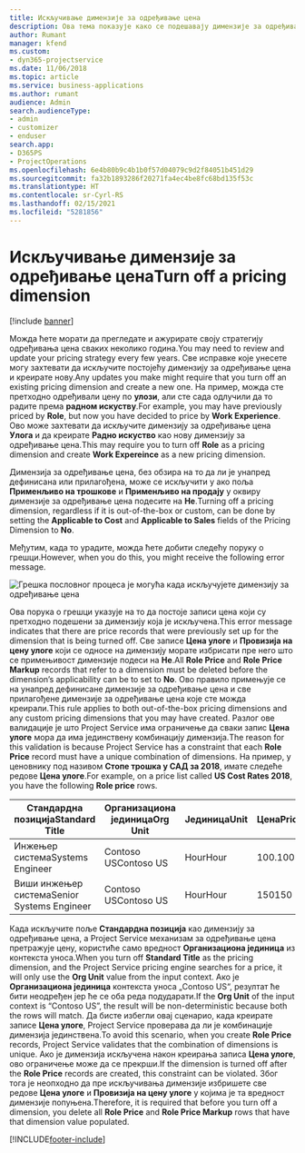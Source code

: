 ```yaml
---
title: Искључивање димензије за одређивање цена
description: Ова тема показује како се подешавају димензије за одређивање цена у решењу Project Service.
author: Rumant
manager: kfend
ms.custom:
- dyn365-projectservice
ms.date: 11/06/2018
ms.topic: article
ms.service: business-applications
ms.author: rumant
audience: Admin
search.audienceType:
- admin
- customizer
- enduser
search.app:
- D365PS
- ProjectOperations
ms.openlocfilehash: 6e4b80b9c4b1b0f57d04079c9d2f84051b451d29
ms.sourcegitcommit: fa32b1893286f20271fa4ec4be8fc68bd135f53c
ms.translationtype: HT
ms.contentlocale: sr-Cyrl-RS
ms.lasthandoff: 02/15/2021
ms.locfileid: "5281856"
---
```

# <a name="turn-off-a-pricing-dimension"></a><span data-ttu-id="e2445-103">Искључивање димензије за одређивање цена</span><span class="sxs-lookup"><span data-stu-id="e2445-103">Turn off a pricing dimension</span></span>

[!include [banner](../includes/psa-now-project-operations.md)]

<span data-ttu-id="e2445-104">Можда ћете морати да прегледате и ажурирате своју стратегију одређивања цена сваких неколико година.</span><span class="sxs-lookup"><span data-stu-id="e2445-104">You may need to review and update your pricing strategy every few years.</span></span> <span data-ttu-id="e2445-105">Све исправке које унесете могу захтевати да искључите постојећу димензију за одређивање цена и креирате нову.</span><span class="sxs-lookup"><span data-stu-id="e2445-105">Any updates you make might require that you turn off an existing pricing dimension and create a new one.</span></span> <span data-ttu-id="e2445-106">На пример, можда сте претходно одређивали цену по **улози**, али сте сада одлучили да то радите према **радном искуству**.</span><span class="sxs-lookup"><span data-stu-id="e2445-106">For example, you may have previously priced by **Role**, but now you have decided to price by **Work Experience**.</span></span> <span data-ttu-id="e2445-107">Ово може захтевати да искључите димензију за одређивање цена **Улога** и да креирате **Радно искуство** као нову димензију за одређивање цена.</span><span class="sxs-lookup"><span data-stu-id="e2445-107">This may require you to turn off **Role** as a pricing dimension and create **Work Expereince** as a new pricing dimension.</span></span> 

<span data-ttu-id="e2445-108">Димензија за одређивање цена, без обзира на то да ли је унапред дефинисана или прилагођена, може се искључити у ако поља **Применљиво на трошкове** и **Применљиво на продају** у оквиру димензије за одређивање цена подесите на **Не**.</span><span class="sxs-lookup"><span data-stu-id="e2445-108">Turning off a pricing dimension, regardless if it is out-of-the-box or custom, can be done by setting the **Applicable to Cost** and **Applicable to Sales** fields of the Pricing Dimension to **No**.</span></span>

<span data-ttu-id="e2445-109">Међутим, када то урадите, можда ћете добити следећу поруку о грешци.</span><span class="sxs-lookup"><span data-stu-id="e2445-109">However, when you do this, you might receive the following error message.</span></span>

![Грешка пословног процеса је могућа када искључујете димензију за одређивање цена](media/Business-Process-Error.png)


<span data-ttu-id="e2445-111">Ова порука о грешци указује на то да постоје записи цена који су претходно подешени за димензију која је искључена.</span><span class="sxs-lookup"><span data-stu-id="e2445-111">This error message indicates that there are price records that were previously set up for the dimension that is being turned off.</span></span> <span data-ttu-id="e2445-112">Све записе **Цена улоге** и **Провизија на цену улоге** који се односе на димензију морате избрисати пре него што се примењивост димензије подеси на **Не**.</span><span class="sxs-lookup"><span data-stu-id="e2445-112">All **Role Price** and **Role Price Markup** records that refer to a dimension must be deleted before the dimension’s applicability can be to set to **No**.</span></span> <span data-ttu-id="e2445-113">Ово правило примењује се на унапред дефинисане димензије за одређивање цена и све прилагођене димензије за одређивање цена које сте можда креирали.</span><span class="sxs-lookup"><span data-stu-id="e2445-113">This rule applies to both out-of-the-box pricing dimensions and any custom pricing dimensions that you may have created.</span></span> <span data-ttu-id="e2445-114">Разлог ове валидације је што Project Service има ограничење да сваки запис **Цена улоге** мора да има јединствену комбинацију димензија.</span><span class="sxs-lookup"><span data-stu-id="e2445-114">The reason for this validation is because Project Service has a constraint that each **Role Price** record must have a unique combination of dimensions.</span></span> <span data-ttu-id="e2445-115">На пример, у ценовнику под називом **Стопе трошка у САД за 2018**, имате следеће редове **Цена улоге**.</span><span class="sxs-lookup"><span data-stu-id="e2445-115">For example, on a price list called **US Cost Rates 2018**, you have the following **Role price** rows.</span></span> 

| <span data-ttu-id="e2445-116">Стандардна позиција</span><span class="sxs-lookup"><span data-stu-id="e2445-116">Standard Title</span></span>         | <span data-ttu-id="e2445-117">Организациона јединица</span><span class="sxs-lookup"><span data-stu-id="e2445-117">Org Unit</span></span>    |<span data-ttu-id="e2445-118">Јединица</span><span class="sxs-lookup"><span data-stu-id="e2445-118">Unit</span></span>   |<span data-ttu-id="e2445-119">Цена</span><span class="sxs-lookup"><span data-stu-id="e2445-119">Price</span></span>  |<span data-ttu-id="e2445-120">Валута</span><span class="sxs-lookup"><span data-stu-id="e2445-120">Currency</span></span>  |
| -----------------------|-------------|-------|-------|----------|
| <span data-ttu-id="e2445-121">Инжењер система</span><span class="sxs-lookup"><span data-stu-id="e2445-121">Systems Engineer</span></span>|<span data-ttu-id="e2445-122">Contoso US</span><span class="sxs-lookup"><span data-stu-id="e2445-122">Contoso US</span></span>|<span data-ttu-id="e2445-123">Hour</span><span class="sxs-lookup"><span data-stu-id="e2445-123">Hour</span></span>| <span data-ttu-id="e2445-124">100.</span><span class="sxs-lookup"><span data-stu-id="e2445-124">100</span></span>|<span data-ttu-id="e2445-125">USD</span><span class="sxs-lookup"><span data-stu-id="e2445-125">USD</span></span>|
| <span data-ttu-id="e2445-126">Виши инжењер система</span><span class="sxs-lookup"><span data-stu-id="e2445-126">Senior Systems Engineer</span></span>|<span data-ttu-id="e2445-127">Contoso US</span><span class="sxs-lookup"><span data-stu-id="e2445-127">Contoso US</span></span>|<span data-ttu-id="e2445-128">Hour</span><span class="sxs-lookup"><span data-stu-id="e2445-128">Hour</span></span>| <span data-ttu-id="e2445-129">150</span><span class="sxs-lookup"><span data-stu-id="e2445-129">150</span></span>| <span data-ttu-id="e2445-130">USD</span><span class="sxs-lookup"><span data-stu-id="e2445-130">USD</span></span>|


<span data-ttu-id="e2445-131">Када искључите поље **Стандардна позиција** као димензију за одређивање цена, а Project Service механизам за одређивање цена претражује цену, користиће само вредност **Организациона јединица** из контекста уноса.</span><span class="sxs-lookup"><span data-stu-id="e2445-131">When you turn off **Standard Title** as the pricing dimension, and the Project Service pricing engine searches for a price, it will only use the **Org Unit** value from the input context.</span></span> <span data-ttu-id="e2445-132">Ако је **Организациона јединица** контекста уноса „Contoso US“, резултат ће бити неодређен јер ће се оба реда подударати.</span><span class="sxs-lookup"><span data-stu-id="e2445-132">If the **Org Unit** of the input context is “Contoso US”, the result will be non-deterministic because both the rows will match.</span></span> <span data-ttu-id="e2445-133">Да бисте избегли овај сценарио, када креирате записе **Цена улоге**, Project Service проверава да ли је комбинације димензија јединствена.</span><span class="sxs-lookup"><span data-stu-id="e2445-133">To avoid this scenario, when you create **Role Price** records, Project Service validates that the combination of dimensions is unique.</span></span> <span data-ttu-id="e2445-134">Ако је димензија искључена након креирања записа **Цена улоге**, ово ограничење може да се прекрши.</span><span class="sxs-lookup"><span data-stu-id="e2445-134">If the dimension is turned off after the **Role Price** records are created, this constraint can be violated.</span></span> <span data-ttu-id="e2445-135">Због тога је неопходно да пре искључивања димензије избришете све редове **Цена улоге** и **Провизија на цену улоге** у којима је та вредност димензије попуњена.</span><span class="sxs-lookup"><span data-stu-id="e2445-135">Therefore, it is required that before you turn off a dimension, you delete all **Role Price** and **Role Price Markup** rows that have that dimension value populated.</span></span>



[!INCLUDE[footer-include](../includes/footer-banner.md)]